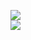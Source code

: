 [![](https://img.shields.io/badge/Made%20With-Github%20Spray-lightgrey.svg?style=for-the-badge&logo=github)](https://github.com/Annihil/github-spray#6741)  
[![](https://i.imgur.com/2DrTn0Z.gif)](https://github.com/Annihil/github-spray)